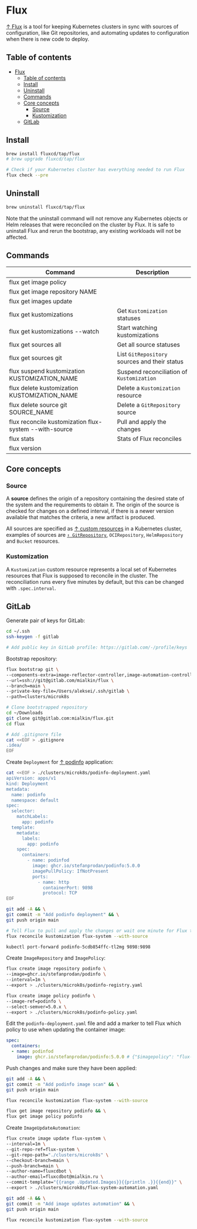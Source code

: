 # Flux

[↑ Flux](https://fluxcd.io/flux) is a tool for keeping Kubernetes clusters in sync with sources of configuration, like Git repositories, and automating updates to configuration when there is new code to deploy.

## Table of contents

- [Flux](#flux)
  - [Table of contents](#table-of-contents)
  - [Install](#install)
  - [Uninstall](#uninstall)
  - [Commands](#commands)
  - [Core concepts](#core-concepts)
    - [Source](#source)
    - [Kustomization](#kustomization)
  - [GitLab](#gitlab)

## Install

```bash
brew install fluxcd/tap/flux
# brew upgrade fluxcd/tap/flux

# Check if your Kubernetes cluster has everything needed to run Flux
flux check --pre
```

## Uninstall

```bash
brew uninstall fluxcd/tap/flux
```

Note that the uninstall command will not remove any Kubernetes objects or Helm releases that were reconciled on the cluster by Flux. It is safe to uninstall Flux and rerun the bootstrap, any existing workloads will not be affected.

## Commands

| Command                                                | Description                                   |
| ------------------------------------------------------ | --------------------------------------------- |
| flux get image policy                                  |                                               |
| flux get image repository NAME                         |                                               |
| flux get images update                                 |                                               |
| flux get kustomizations                                | Get `Kustomization` statuses                  |
| flux get kustomizations --watch                        | Start watching kustomizations                 |
| flux get sources all                                   | Get all source statuses                       |
| flux get sources git                                   | List `GitRepository` sources and their status |
| flux suspend kustomization KUSTOMIZATION_NAME          | Suspend reconciliation of `Kustomization`     |
| flux delete kustomization KUSTOMIZATION_NAME           | Delete a `Kustomization` resource             |
| flux delete source git SOURCE_NAME                     | Delete a `GitRepository` source               |
| flux reconcile kustomization flux-system --with-source | Pull and apply the changes                    |
| flux stats                                             | Stats of Flux reconciles                      |
| flux version                                           |                                               |

## Core concepts

### Source

A **source** defines the origin of a repository containing the desired state of the system and the requirements to obtain it. The origin of the source is checked for changes on a defined interval, if there is a newer version available that matches the criteria, a new artifact is produced.

All sources are specified as [↑ custom resources](https://kubernetes.io/docs/concepts/extend-kubernetes/api-extension/custom-resources/) in a Kubernetes cluster, examples of sources are [`↑ GitRepository`](https://fluxcd.io/flux/components/source/gitrepositories), `OCIRepository`, `HelmRepository` and `Bucket` resources.

### Kustomization

A `Kustomization` custom resource represents a local set of Kubernetes resources that Flux is supposed to reconcile in the cluster. The reconciliation runs every five minutes by default, but this can be changed with `.spec.interval`.

## GitLab

Generate pair of keys for GitLab:

```bash
cd ~/.ssh
ssh-keygen -f gitlab

# Add public key in GitLab profile: https://gitlab.com/-/profile/keys
```

Bootstrap repository:

```bash
flux bootstrap git \
--components-extra=image-reflector-controller,image-automation-controller \
--url=ssh://git@gitlab.com/mialkin/flux \
--branch=main \
--private-key-file=/Users/aleksei/.ssh/gitlab \
--path=clusters/microk8s

# Clone bootstrapped repository
cd ~/Downloads
git clone git@gitlab.com:mialkin/flux.git
cd flux

# Add .gitignore file
cat <<EOF > .gitignore
.idea/
EOF
```

Create `Deployment` for [↑ podinfo](https://github.com/stefanprodan/podinfo) application:

```bash
cat <<EOF > ./clusters/microk8s/podinfo-deployment.yaml
apiVersion: apps/v1
kind: Deployment
metadata:
  name: podinfo
  namespace: default
spec:
  selector:
    matchLabels:
      app: podinfo
  template:
    metadata:
      labels:
        app: podinfo
    spec:
      containers:
        - name: podinfod
          image: ghcr.io/stefanprodan/podinfo:5.0.0
          imagePullPolicy: IfNotPresent
          ports:
            - name: http
              containerPort: 9898
              protocol: TCP
EOF

git add -A && \
git commit -m "Add podinfo deployment" && \
git push origin main

# Tell Flux to pull and apply the changes or wait one minute for Flux to detect the changes on its own:
flux reconcile kustomization flux-system --with-source

kubectl port-forward podinfo-5cdb854ffc-tl2mg 9898:9898 
```

Create `ImageRepository` and `ImagePolicy`:

```bash
flux create image repository podinfo \
--image=ghcr.io/stefanprodan/podinfo \
--interval=1m \
--export > ./clusters/microk8s/podinfo-registry.yaml

flux create image policy podinfo \
--image-ref=podinfo \
--select-semver=5.0.x \
--export > ./clusters/microk8s/podinfo-policy.yaml
```

Edit the `podinfo-deployment.yaml` file and add a marker to tell Flux which policy to use when updating the container image:

```yaml
spec:
  containers:
  - name: podinfod
    image: ghcr.io/stefanprodan/podinfo:5.0.0 # {"$imagepolicy": "flux-system:podinfo"}
```

Push changes and make sure they have been applied:

```bash
git add -A && \
git commit -m "Add podinfo image scan" && \
git push origin main

flux reconcile kustomization flux-system --with-source

flux get image repository podinfo && \
flux get image policy podinfo
```

Create `ImageUpdateAutomation`:

```bash
flux create image update flux-system \
--interval=1m \
--git-repo-ref=flux-system \
--git-repo-path="./clusters/microk8s" \
--checkout-branch=main \
--push-branch=main \
--author-name=fluxcdbot \
--author-email=fluxcdbot@mialkin.ru \
--commit-template="{{range .Updated.Images}}{{println .}}{{end}}" \
--export > ./clusters/microk8s/flux-system-automation.yaml

git add -A && \
git commit -m "Add image updates automation" && \
git push origin main

flux reconcile kustomization flux-system --with-source
```

